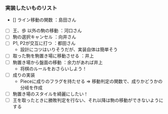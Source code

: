 ### 実装したいものリスト
- [] ライン移動の関数 ：島田さん
- [ ] 王、歩 以外の駒の移動 ：河口さん
- [ ] 駒の選択キャンセル ：向井さん
- [ ] P1, P2が交互に打つ ：都田さん
  - 設計にコツはいりそうだが、実装自体は簡単そう
- [ ] 取った駒を駒置き場に移動させる ：井上
- [ ] 駒置き場から盤面の移動 ：余力があれば井上
  - 将棋のルールをおさらいしよう！
- [ ] 成りの実装
  - Pieceに成りのフラグを持たせる ⇒ 移動判定の関数で、成りかどうかの分岐を作成
- [ ] 駒置き場のスタイルを綺麗にしたい！
- [ ] 王を取ったときに勝敗判定を行ない、それ以降は駒の移動ができないようにする

